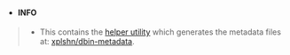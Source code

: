 - #### INFO
> - This contains the [helper utility](https://github.com/xplshn/dbin/blob/master/misc/cmd/modMetadata/main.go) which generates the metadata files at: [xplshn/dbin-metadata](https://github.com/xplshn/dbin-metadata/tree/master/misc/cmd/modMetadata).
